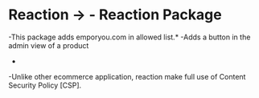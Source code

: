 # Reaction ->  - Reaction Package

-This package adds emporyou.com in allowed list.*
-Adds a button in the admin view of a product

*
-Unlike other ecommerce application, reaction make full use of Content Security Policy [CSP].
